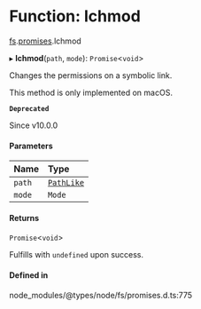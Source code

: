 # Function: lchmod

[fs](../modules/fs.md).[promises](../modules/fs.promises.md).lchmod

▸ **lchmod**(`path`, `mode`): `Promise`<`void`\>

Changes the permissions on a symbolic link.

This method is only implemented on macOS.

**`Deprecated`**

Since v10.0.0

#### Parameters

| Name | Type |
| :------ | :------ |
| `path` | [`PathLike`](../types/fs.PathLike.md) |
| `mode` | `Mode` |

#### Returns

`Promise`<`void`\>

Fulfills with `undefined` upon success.

#### Defined in

node_modules/@types/node/fs/promises.d.ts:775

